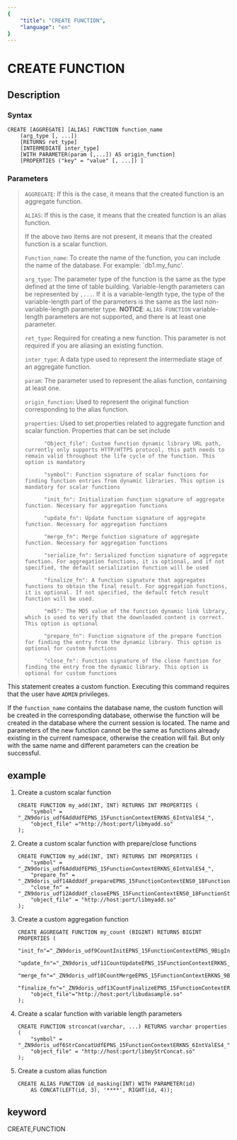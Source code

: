 ```yaml
---
{
    "title": "CREATE FUNCTION",
    "language": "en"
}
---
```


<!-- 
Licensed to the Apache Software Foundation (ASF) under one
or more contributor license agreements.  See the NOTICE file
distributed with this work for additional information
regarding copyright ownership.  The ASF licenses this file
to you under the Apache License, Version 2.0 (the
"License"); you may not use this file except in compliance
with the License.  You may obtain a copy of the License at

  http://www.apache.org/licenses/LICENSE-2.0

Unless required by applicable law or agreed to in writing,
software distributed under the License is distributed on an
"AS IS" BASIS, WITHOUT WARRANTIES OR CONDITIONS OF ANY
KIND, either express or implied.  See the License for the
specific language governing permissions and limitations
under the License.
-->

# CREATE FUNCTION
## Description
### Syntax

```
CREATE [AGGREGATE] [ALIAS] FUNCTION function_name
    (arg_type [, ...])
    [RETURNS ret_type]
    [INTERMEDIATE inter_type]
    [WITH PARAMETER(param [,...]) AS origin_function]
    [PROPERTIES ("key" = "value" [, ...]) ]
```

### Parameters

> `AGGREGATE`: If this is the case, it means that the created function is an aggregate function.
>
> `ALIAS`: If this is the case, it means that the created function is an alias function.
> 
> If the above two items are not present, it means that the created function is a scalar function.
> 
> `Function_name`: To create the name of the function, you can include the name of the database. For example: `db1.my_func'.
>
> `arg_type`: The parameter type of the function is the same as the type defined at the time of table building. Variable-length parameters can be represented by `,...`. If it is a variable-length type, the type of the variable-length part of the parameters is the same as the last non-variable-length parameter type.
> **NOTICE**: `ALIAS FUNCTION` variable-length parameters are not supported, and there is at least one parameter.
> 
> `ret_type`: Required for creating a new function. This parameter is not required if you are aliasing an existing function.
>
> `inter_type`: A data type used to represent the intermediate stage of an aggregate function.
> 
> `param`: The parameter used to represent the alias function, containing at least one.
> 
> `origin_function`: Used to represent the original function corresponding to the alias function.
>
> `properties`: Used to set properties related to aggregate function and scalar function. Properties that can be set include
>
>           "Object_file": Custom function dynamic library URL path, currently only supports HTTP/HTTPS protocol, this path needs to remain valid throughout the life cycle of the function. This option is mandatory
>
>           "symbol": Function signature of scalar functions for finding function entries from dynamic libraries. This option is mandatory for scalar functions
>
>           "init_fn": Initialization function signature of aggregate function. Necessary for aggregation functions
>
>           "update_fn": Update function signature of aggregate function. Necessary for aggregation functions
>
>           "merge_fn": Merge function signature of aggregate function. Necessary for aggregation functions
>
>           "serialize_fn": Serialized function signature of aggregate function. For aggregation functions, it is optional, and if not specified, the default serialization function will be used
>
>           "finalize_fn": A function signature that aggregates functions to obtain the final result. For aggregation functions, it is optional. If not specified, the default fetch result function will be used.
>
>           "md5": The MD5 value of the function dynamic link library, which is used to verify that the downloaded content is correct. This option is optional
>
>           "prepare_fn": Function signature of the prepare function for finding the entry from the dynamic library. This option is optional for custom functions
> 
>           "close_fn": Function signature of the close function for finding the entry from the dynamic library. This option is optional for custom functions


This statement creates a custom function. Executing this command requires that the user have `ADMIN` privileges.

If the `function_name` contains the database name, the custom function will be created in the corresponding database, otherwise the function will be created in the database where the current session is located. The name and parameters of the new function cannot be the same as functions already existing in the current namespace, otherwise the creation will fail. But only with the same name and different parameters can the creation be successful.

## example

1. Create a custom scalar function

	```
	CREATE FUNCTION my_add(INT, INT) RETURNS INT PROPERTIES (
		"symbol" = "_ZN9doris_udf6AddUdfEPNS_15FunctionContextERKNS_6IntValES4_",
		"object_file" ="http://host:port/libmyadd.so"
	);
	```
2. Create a custom scalar function with prepare/close functions

	```
	CREATE FUNCTION my_add(INT, INT) RETURNS INT PROPERTIES (
   		"symbol" = 	"_ZN9doris_udf6AddUdfEPNS_15FunctionContextERKNS_6IntValES4_",
   		"prepare_fn" = "_ZN9doris_udf14AddUdf_prepareEPNS_15FunctionContextENS0_18FunctionStateScopeE",
   		"close_fn" = "_ZN9doris_udf12AddUdf_closeEPNS_15FunctionContextENS0_18FunctionStateScopeE",
    	"object_file" = "http://host:port/libmyadd.so"
	);
	```

3. Create a custom aggregation function
	
	```
	CREATE AGGREGATE FUNCTION my_count (BIGINT) RETURNS BIGINT PROPERTIES (
	    "init_fn"="_ZN9doris_udf9CountInitEPNS_15FunctionContextEPNS_9BigIntValE",
	    "update_fn"="_ZN9doris_udf11CountUpdateEPNS_15FunctionContextERKNS_6IntValEPNS_9BigIntValE",
	    "merge_fn"="_ZN9doris_udf10CountMergeEPNS_15FunctionContextERKNS_9BigIntValEPS2_",
	    "finalize_fn"="_ZN9doris_udf13CountFinalizeEPNS_15FunctionContextERKNS_9BigIntValE",
	    "object_file"="http://host:port/libudasample.so"
	);
	```

4.  Create a scalar function with variable length parameters

    ```
    CREATE FUNCTION strconcat(varchar, ...) RETURNS varchar properties (
        "symbol" = "_ZN9doris_udf6StrConcatUdfEPNS_15FunctionContextERKNS_6IntValES4_",
        "object_file" = "http://host:port/libmyStrConcat.so"
    );
    ```

5. Create a custom alias function

    ```
    CREATE ALIAS FUNCTION id_masking(INT) WITH PARAMETER(id) 
        AS CONCAT(LEFT(id, 3), '****', RIGHT(id, 4));
    ```

## keyword
CREATE,FUNCTION
